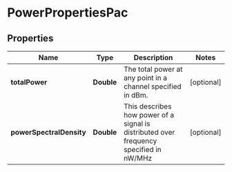 
# PowerPropertiesPac

## Properties
Name | Type | Description | Notes
------------ | ------------- | ------------- | -------------
**totalPower** | **Double** | The total power at any point in a channel specified in dBm. |  [optional]
**powerSpectralDensity** | **Double** | This describes how power of a signal  is distributed over frequency specified in nW/MHz |  [optional]



